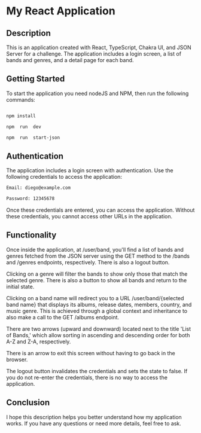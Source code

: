 # My React Application

## Description

This is an application created with React, TypeScript, Chakra UI, and JSON Server for a challenge. The application includes a login screen, a list of bands and genres, and a detail page for each band.

## Getting Started

To start the application you need nodeJS and NPM, then run the following commands:

```bash

npm install

npm  run  dev

npm  run  start-json

```

## Authentication

The application includes a login screen with authentication. Use the following credentials to access the application:

```bash
Email: diego@example.com

Password: 12345678
```

Once these credentials are entered, you can access the application. Without these credentials, you cannot access other URLs in the application.

## Functionality

Once inside the application, at /user/band, you'll find a list of bands and genres fetched from the JSON server using the GET method to the /bands and /genres endpoints, respectively. There is also a logout button.

Clicking on a genre will filter the bands to show only those that match the selected genre. There is also a button to show all bands and return to the initial state.

Clicking on a band name will redirect you to a URL /user/band/{selected band name} that displays its albums, release dates, members, country, and music genre. This is achieved through a global context and inheritance to also make a call to the GET /albums endpoint.

There are two arrows (upward and downward) located next to the title 'List of Bands,' which allow sorting in ascending and descending order for both A-Z and Z-A, respectively.

There is an arrow to exit this screen without having to go back in the browser.

The logout button invalidates the credentials and sets the state to false. If you do not re-enter the credentials, there is no way to access the application.

## Conclusion

I hope this description helps you better understand how my application works. If you have any questions or need more details, feel free to ask.
